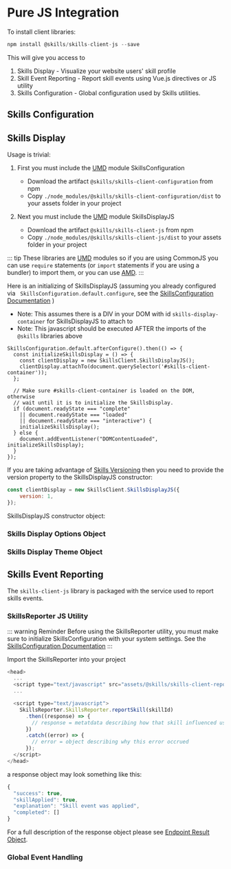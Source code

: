 # Pure JS Integration

To install client libraries:

``` js
npm install @skills/skills-client-js --save
```

This will give you access to 
1. Skills Display - Visualize your website users' skill profile
1. Skill Event Reporting - Report skill events using Vue.js directives or JS utility 
1. Skills Configuration - Global configuration used by Skills utilities.

## Skills Configuration

<import-content path="/skills-client/common/skillsConfiguration/js/clientConfig.html"/>

## Skills Display

<import-content path="/skills-client/common/skillsDisplayIntro.html"/>

Usage is trivial:
1. First you must include the [UMD](https://github.com/umdjs/umd) module SkillsConfiguration
    
    * Download the artifact ```@skills/skills-client-configuration``` from npm
    * Copy ```./node_modules/@skills/skills-client-configuration/dist``` to your assets folder in your project
1. Next you must include the [UMD](https://github.com/umdjs/umd) module SkillsDisplayJS 
  
    * Download the artifact ```@skills/skills-client-js``` from npm
    * Copy ```./node_modules/@skills/skills-client-js/dist``` to your assets folder in your project

::: tip
These libraries are [UMD](https://github.com/umdjs/umd) modules so if you are using CommonJS you can use ```require``` statements (or ```import``` statements if you are using a bundler) to import them, or you can use [AMD](https://github.com/amdjs/amdjs-api).
:::

Here is an initializing of SkillsDisplayJS (assuming you already configured via ``` SkillsConfiguration.default.configure```, see the [SkillsConfiguration Documentation](/skills-client/js.html#skills-configuration) )
* Note: This assumes there is a DIV in your DOM with id ```skills-display-container``` for SkillsDisplayJS to attach to
* Note: This javascript should be executed AFTER the imports of the ```@skills``` libraries above

``` js{3-4,12,14}
SkillsConfiguration.default.afterConfigure().then(() => {
  const initializeSkillsDisplay = () => {
    const clientDisplay = new SkillsClient.SkillsDisplayJS();
    clientDisplay.attachTo(document.querySelector('#skills-client-container'));
  };

  // Make sure #skills-client-container is loaded on the DOM, otherwise 
  // wait until it is to initialize the SkillsDisplay.
  if (document.readyState === "complete"
    || document.readyState === "loaded"
    || document.readyState === "interactive") {
    initializeSkillsDisplay();
  } else {
    document.addEventListener("DOMContentLoaded", initializeSkillsDisplay);
  }
});
```

If you are taking advantage of [Skills Versioning](/dashboard/user-guide/skills.html#skills-versioning) then you need to provide the version property to 
the SkillsDisplayJS constructor:

``` js
const clientDisplay = new SkillsClient.SkillsDisplayJS({
    version: 1,
});
```

 SkillsDisplayJS constructor object:

<import-content path="/skills-client/common/skillsDisplayArguments.html"/>


### Skills Display Options Object

<import-content path="/skills-client/common/skillsDisplayOptionsObject.html"/>

### Skills Display Theme Object

<import-content path="/skills-client/common/slillsDisplayTheme.html"/>

## Skills Event Reporting

The ```skills-client-js``` library is packaged with the service used to report skills events.

### SkillsReporter JS Utility

::: warning Reminder
Before using the SkillsReporter utility, you must make sure to initialize SkillsConfiguration
with your system settings.  See the [SkillsConfiguration Documentation](/skills-client/js.html#skills-configuration) 
:::

Import the SkillsReporter into your project

``` js
<head>
  ...
  <script type="text/javascript" src="assets/@skills/skills-client-reporter/dist/SkillsReporter.umd.min.js" />
  ...

  <script type="text/javascript">
    SkillsReporter.SkillsReporter.reportSkill(skillId)
      .then((response) => {
        // response = metatdata describing how that skill influenced user's skills posture
      })
      .catch((error) => {
        // error = object describing why this error occrued
      });
  </script>
</head>
```

a response object may look something like this:
``` js
{
  "success": true,
  "skillApplied": true,
  "explanation": "Skill event was applied",
  "completed": []
}
```

For a full description of the response object please see [Endpoint Result Object](/skills-client/endpoints.html#endpoint-result-object).

### Global Event Handling

<import-content path="/skills-client/common/skillsReporter/globalEventHandling.html"/>
